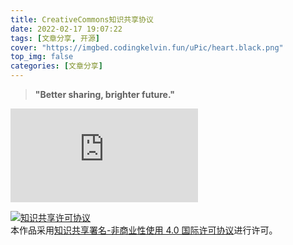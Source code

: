 ```yaml
---
title: CreativeCommons知识共享协议
date: 2022-02-17 19:07:22
tags: [文章分享, 开源]
cover: "https://imgbed.codingkelvin.fun/uPic/heart.black.png"
top_img: false
categories: [文章分享]
---
```


>**"Better sharing, brighter future."**

<iframe src="https://player.bilibili.com/player.html?aid=30312175&bvid=BV11W411D7PP&cid=52880395&page=1" scrolling="no" border="0" frameborder="no" framespacing="0" allowfullscreen="true"> </iframe>

<a rel="license" href="http://creativecommons.org/licenses/by-nc/4.0/"><img alt="知识共享许可协议" style="border-width:0" src="https://i.creativecommons.org/l/by-nc/4.0/88x31.png" /></a><br />本作品采用<a rel="license" href="http://creativecommons.org/licenses/by-nc/4.0/">知识共享署名-非商业性使用 4.0 国际许可协议</a>进行许可。

